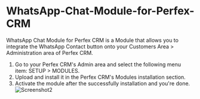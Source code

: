 # WhatsApp-Chat-Module-for-Perfex-CRM
WhatsApp Chat Module for Perfex CRM is a Module that allows you to integrate the WhatsApp Contact button onto your Customers Area > Administration area of Perfex CRM.
1. Go to your Perfex CRM's Admin area and select the following menu item: SETUP > MODULES.
2. Upload and install it in the Perfex CRM's Modules installation section.
3. Activate the module after the successfully installation and you're done.
![Screenshot2](https://user-images.githubusercontent.com/83116688/155508252-668f3446-6906-487a-bdc5-8430c45ee0fc.png)
